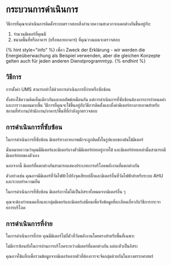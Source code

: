 # กระบวนการดำเนินการ

วิธีการที่คุณจะดำเนินการติดตั้งระบบตรวจสอบสิ่งอำนวยความสะดวกจะแตกต่างกันขึ้นอยู่กับ:

1. จำนวนมิเตอร์ที่คุณมี
2. ขนาดพื้นที่หรืออาคาร (หรือหลายอาคาร) ที่คุณวางแผนจะตรวจสอบ



{% hint style="info" %}
เพื่อว Zweck der Erklärung - wir werden die Energieüberwachung als Beispiel verwenden, aber die gleichen Konzepte gelten auch für jeden anderen Dienstprogrammtyp.
{% endhint %}



## วิธีการ

การตั้งค่า UMS สามารถทำได้ด้วยการดำเนินการที่ง่ายหรือซับซ้อน

ทั้งสองใช้ความคิดเห็นเดียวกันและผลลัพธ์เหมือนกัน แต่การดำเนินการที่ซับซ้อนต้องการการกำหนดค่าและการวางแผนมากขึ้น วิธีการที่คุณจะใช้ขึ้นอยู่กับวิธีการติดตั้งและตั้งค่ามิเตอร์ทางกายภาพสำหรับสถานที่ทำงาน/สำนักงาน/อาคาร/พื้นที่ที่กำลังถูกตรวจสอบ



## การดำเนินการที่ซับซ้อน

ในการดำเนินการที่ซับซ้อน มิเตอร์ทางกายภาพมักจะถูกติดตั้งในรูปแบบของต้นไม้มิเตอร์

นั่นหมายความว่าคุณมีมิเตอร์และมิเตอร์บางตัวมีมิเตอร์ย่อยอยู่ภายใต้ และมิเตอร์ย่อยเหล่านั้นสามารถมีมิเตอร์ย่อยของตัวเอง

นอกจากนี้ มิเตอร์ที่แตกต่างกันสามารถแสดงประเภทการบริโภคพลังงานที่แตกต่างกัน

ตัวอย่างเช่น คุณอาจมีมิเตอร์ที่วัดไฟฟ้าไปยังจุดเสียบปลั๊กและมิเตอร์อื่นที่วัดไฟฟ้าสำหรับระบบ AHU และระบบทำความเย็น

ในการดำเนินการที่ซับซ้อน มิเตอร์อาจไม่ได้เป็นอิสระทั้งหมดจากมิเตอร์อื่น ๆ

คุณจะต้องกำหนดแท็กและกลุ่มมิเตอร์และมิเตอร์เสมือนเพื่อจับข้อมูลที่ละเอียดเกี่ยวกับวิธีการกระจายการบริโภค



## การดำเนินการที่ง่าย

ในการดำเนินการที่ง่าย คุณมีมิเตอร์ไม่กี่ตัวที่วัดพลังงานโดยตรงสำหรับพื้นที่เฉพาะ

ไม่มีการซ้อนทับในการอ่านการบริโภคระหว่างมิเตอร์ที่แตกต่างกัน แต่ละตัวเป็นอิสระ

คุณอาจใช้แท็กเพื่อรวมข้อมูลจากมิเตอร์หลายตัวที่ต้องการจะจัดกลุ่มด้วยกันในทางตรรกศาสตร์